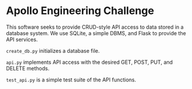 # Apollo Engineering Challenge

This software seeks to provide CRUD-style API access to
data stored in a database system. We use SQLite, a simple DBMS, and Flask to provide the API services. 

```create_db.py``` initializes a database file.

```api.py``` implements API access with the desired GET, POST, PUT, and DELETE methods.

```test_api.py``` is a simple test suite of the API functions.